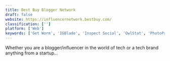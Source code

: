 ```yaml
---
title: Best Buy Blogger Network
draft: false 
website: https://influencernetwork.bestbuy.com/
classification: ['']
platform: ['Web']
keywords: ['Get Worm', 'IGBlade', 'Inspect Social', 'OwlStat', 'PhotoPanda', 'Picky', 'Pixlee', 'Shareablee', 'Shout', 'Sociabble', 'Upfluence', 'Xberts']
---
```

Whether you are a blogger/influencer in the world of tech or a tech brand anything from a startup...